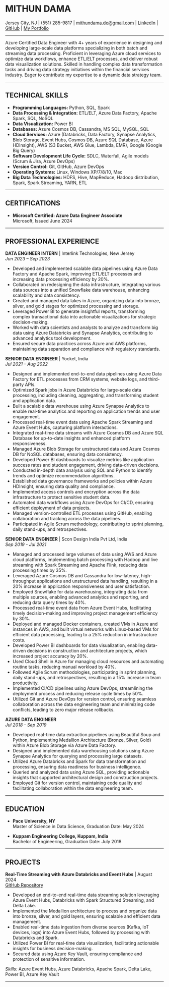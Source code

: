 # MITHUN DAMA

Jersey City, NJ | (551) 285-9817 | mithundama.de@gmail.com | [LinkedIn](#) | [GitHub](#) | [My Portfolio](#)

---

Azure Certified Data Engineer with 4+ years of experience in designing and developing large-scale data platforms specializing in both batch and streaming data processing. Proficient in leveraging Azure cloud services to optimize data workflows, enhance ETL/ELT processes, and deliver robust data visualization solutions. Skilled in handling complex data transformation tasks and driving data strategy initiatives within the financial services industry. Eager to contribute my expertise to a dynamic data strategy team.

---

## TECHNICAL SKILLS

- **Programming Languages:** Python, SQL, Spark
- **Data Processing & Integration:** ETL/ELT, Azure Data Factory, Apache Spark, SQL, NoSQL
- **Data Visualization:** Power BI
- **Databases:** Azure Cosmos DB, Cassandra, MS SQL, MySQL, SQL
- **Cloud Services:** Azure (Databricks, Data Factory, Synapse Analytics, Blob Storage, Event Hubs, Cosmos DB, Azure SQL Database, Azure HDInsight), AWS (S3 Bucket, AWS Glue, Lambda, EMR), Google (Google Big Query)
- **Software Development Life Cycle:** SDLC, Waterfall, Agile models (Scrum & Jira, Azure DevOps)
- **Version Control:** Git, GitHub, Azure DevOps
- **Operating Systems:** Linux, Windows XP/7/8/10, Mac
- **Big Data Technologies:** HDFS, Hive, MapReduce, Hadoop distribution, Spark, Spark Streaming, YARN, ETL

---

## CERTIFICATIONS

- **Microsoft Certified: Azure Data Engineer Associate**  
  Microsoft, Issued June 2024

---

## PROFESSIONAL EXPERIENCE

**DATA ENGINEER INTERN** | Interlink Technologies, New Jersey  
*Jun 2023 – Sep 2023*

- Developed and implemented scalable data pipelines using Azure Data Factory and Apache Spark, improving ETL/ELT processes and increasing data processing efficiency by 20%.
- Collaborated on redesigning the data infrastructure, integrating various data sources into a unified Snowflake data warehouse, enhancing scalability and data consistency.
- Created and managed data lakes in Azure, organizing data into bronze, silver, and gold stages for optimized processing and storage.
- Leveraged Power BI to generate insightful reports, transforming complex transactional data into actionable visualizations for strategic decision-making.
- Worked with data scientists and analysts to analyze and transform big data using Azure Databricks and Synapse Analytics, contributing to advanced analytics tool development.
- Ensured secure data practices across Azure and AWS platforms, maintaining data separation and compliance with regulatory standards.

**SENIOR DATA ENGINEER** | Yocket, India  
*Jul 2021 – Aug 2022*

- Designed and implemented end-to-end data pipelines using Azure Data Factory for ETL processes from CRM systems, website logs, and third-party APIs.
- Optimized Spark jobs in Azure Databricks for large-scale data processing, including cleaning, aggregating, and transforming student and application data.
- Built a scalable data warehouse using Azure Synapse Analytics to enable real-time analytics and reporting on application trends and user engagement.
- Processed real-time event data using Apache Spark Streaming and Azure Event Hubs, capturing platform interactions.
- Integrated real-time data streams with Azure Cosmos DB and Azure SQL Database for up-to-date insights and enhanced platform responsiveness.
- Managed Azure Blob Storage for unstructured data and Azure Cosmos DB for NoSQL databases, ensuring data consistency.
- Developed Power BI dashboards to visualize metrics like application success rates and student engagement, driving data-driven decisions.
- Conducted in-depth data analysis using SQL and Python to identify trends and optimize recommendation algorithms.
- Established data governance frameworks and policies within Azure HDInsight, ensuring data quality and compliance.
- Implemented access controls and encryption across the data infrastructure to protect sensitive student data.
- Automated data workflows using Azure DevOps for CI/CD, ensuring efficient deployment of data projects.
- Managed version-controlled ETL processes using GitHub, enabling collaboration and tracking across the data pipelines.
- Participated in Agile Scrum methodology, contributing to sprint planning, daily stand-ups, and retrospectives.

**SENIOR DATA ENGINEER** | Scon Design India Pvt Ltd, India  
*Sep 2019 - Jul 2021*

- Managed and processed large volumes of data using AWS and Azure cloud platforms, implementing batch processing with Hadoop and live streaming with Spark Streaming and Apache Flink, reducing data processing times by 35%.
- Leveraged Azure Cosmos DB and Cassandra for low-latency, high-throughput applications and unstructured data handling, resulting in a 20% increase in application responsiveness and user satisfaction.
- Employed Snowflake for data warehousing, integrating data from multiple sources, enabling advanced analytics and reporting, and reducing data query times by 40%.
- Processed real-time event data from Azure Event Hubs, facilitating timely decision-making and improving project management efficiency by 30%.
- Deployed and managed Docker containers, created VMs in Azure and instances in AWS, and built virtual networks with Linux-based VMs for efficient data processing, leading to a 25% reduction in infrastructure costs.
- Developed Power BI dashboards for data visualization, enabling data-driven decisions in construction and architecture projects, which increased project accuracy by 20%.
- Used Cloud Shell in Azure for managing cloud resources and automating routine tasks, reducing manual workload by 40%.
- Followed Agile Scrum methodologies, participating in sprint planning, daily stand-ups, and retrospectives, resulting in a 15% increase in team productivity.
- Implemented CI/CD pipelines using Azure DevOps, streamlining the deployment process and reducing release cycle times by 50%.
- Utilized Git and Azure DevOps for version control, ensuring seamless collaboration across the data engineering team and minimizing code conflicts, leading to zero major release rollbacks.

**AZURE DATA ENGINEER**  
*Jul 2018 - Sep 2019*

- Developed real-time data extraction pipelines using Beautiful Soup and Python, implementing Medallion Architecture (Bronze, Silver, Gold) within Azure Blob Storage via Azure Data Factory.
- Designed and implemented data warehousing solutions using Azure Synapse Analytics for querying and processing large datasets.
- Utilized Azure Databricks and Spark for data transformation and processing, ensuring data readiness for business intelligence.
- Queried and analyzed data using Azure SQL, providing actionable insights that supported architectural design and construction projects.
- Employed Git for version control, maintaining code quality and facilitating collaboration within the data engineering team.

---

## EDUCATION

- **Pace University, NY**  
  Master of Science in Data Science, Graduation Date: May 2024

- **Kuppam Engineering College, Kuppam, India**  
  Bachelor of Engineering, Graduation Date: July 2018

---

## PROJECTS

**Real-Time Streaming with Azure Databricks and Event Hubs** | August 2024  
[GitHub Repository](https://github.com/MithunDataPro/Real-Time-Streaming-with-Azure-Databricks-and-Event-Hubs)

- Developed an end-to-end real-time data streaming solution leveraging Azure Event Hubs, Databricks with Spark Structured Streaming, and Delta Lake.
- Implemented the Medallion architecture to process and organize data into bronze, silver, and gold layers, ensuring scalable and efficient data management.
- Enabled real-time data ingestion from diverse sources (Kafka, IoT devices, logs) into Azure Event Hubs, followed by processing with Databricks and Spark.
- Utilized Power BI for real-time data visualization, facilitating actionable insights for business decision-making.
- Secured data using Azure Key Vault, ensuring compliance and protection of sensitive information.

*Skills:* Azure Event Hubs, Azure Databricks, Apache Spark, Delta Lake, Power BI, Azure Key Vault

---



